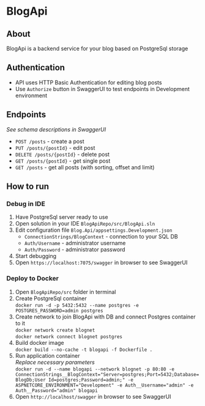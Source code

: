 # BlogApi
## About
BlogApi is a backend service for your blog based on PostgreSql storage
## Authentication
- API uses HTTP Basic Authentication for editing blog posts
- Use `Authorize` button in SwaggerUI to test endpoints in Development environment
## Endpoints
*See schema descriptions in SwaggerUI*
- `POST /posts` - create a post
- `PUT /posts/{postId}` - edit post
- `DELETE /posts/{postId}` - delete post
- `GET /posts/{postId}` - get single post
- `GET /posts` - get all posts (with sorting, offset and limit)
## How to run
### Debug in IDE
1. Have PostgreSql server ready to use
2. Open solution in your IDE `BlogApiRepo/src/BlogApi.sln`
3. Edit configuration file `Blog.Api/appsettings.Development.json`
    - `ConnectionStrings/BlogContext` - connection to your SQL DB
    - `Auth/Username` - administrator username
    - `Auth/Password` - administrator password
4. Start debugging
5. Open `https://localhost:7075/swagger` in browser to see SwaggerUI
### Deploy to Docker
1. Open `BlogApiRepo/src` folder in terminal
2. Create PostgreSql container\
`docker run -d -p 5432:5432 --name postgres -e POSTGRES_PASSWORD=admin postgres`
3. Create network to join BlogApi with DB and connect Postgres container to it\
`docker network create blognet`\
`docker network connect blognet postgres`
4. Build docker image\
`docker build --no-cache -t blogapi -f Dockerfile .`
5. Run application container\
*Replace necessary parameters*\
`docker run -d --name blogapi --network blognet -p 80:80 -e ConnectionStrings__BlogContext="Server=postgres;Port=5432;Database=BlogDb;User Id=postgres;Password=admin;" -e ASPNETCORE_ENVIRONMENT="Development" -e Auth__Username="admin" -e Auth__Password="admin" blogapi`
6. Open `http://localhost/swagger` in browser to see SwaggerUI
